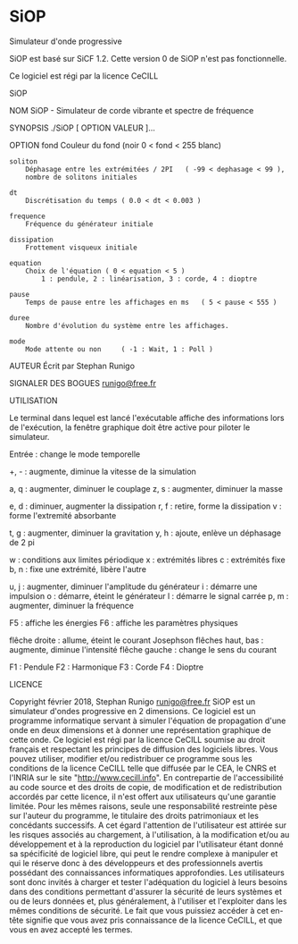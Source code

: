 # SiOP
Simulateur d'onde progressive

SiOP est basé sur SiCF 1.2. Cette version 0 de SiOP n'est pas fonctionnelle.

Ce logiciel est régi par la licence CeCILL

SiOP

NOM
		SiOP - Simulateur de corde vibrante et spectre de fréquence

SYNOPSIS
		./SiOP [ OPTION VALEUR ]...

OPTION
	fond
		Couleur du fond	(noir 0 < fond < 255 blanc)

	soliton
		Déphasage entre les extrémitées / 2PI	( -99 < dephasage < 99 ),
		nombre de solitons initiales

	dt
		Discrétisation du temps	( 0.0 < dt < 0.003 )

	frequence
		Fréquence du générateur initiale

	dissipation
		Frottement visqueux initiale

	equation
		Choix de l'équation	( 0 < equation < 5 )
			1 : pendule, 2 : linéarisation, 3 : corde, 4 : dioptre

	pause
		Temps de pause entre les affichages en ms	( 5 < pause < 555 )

	duree
		Nombre d'évolution du système entre les affichages.

	mode
		Mode attente ou non		( -1 : Wait, 1 : Poll )

AUTEUR
		Écrit par Stephan Runigo

SIGNALER DES BOGUES
		runigo@free.fr

UTILISATION

Le terminal dans lequel est lancé l'exécutable affiche des informations
lors de l'exécution, la fenêtre graphique doit être active pour piloter
le simulateur.


Entrée : change le mode temporelle

+, - : augmente, diminue la vitesse de la simulation


a, q : augmenter, diminuer le couplage
z, s : augmenter, diminuer la masse

e, d : diminuer, augmenter la dissipation
r, f : retire, forme la dissipation
v : forme l'extremité absorbante

t, g : augmenter, diminuer la gravitation
y, h : ajoute, enlève un déphasage de 2 pi

w : conditions aux limites périodique
x : extrémités libres
c : extrémités fixe
b, n : fixe une extrémité, libère l'autre

u, j : augmenter, diminuer l'amplitude du générateur
i : démarre une impulsion
o : démarre, éteint le générateur
l : démarre le signal carrée
p, m : augmenter, diminuer la fréquence

F5 : affiche les énergies
F6 : affiche les paramètres physiques

flêche droite : allume, éteint le courant Josephson
flêches haut, bas : augmente, diminue l'intensité
flêche gauche : change le sens du courant

F1 : Pendule
F2 : Harmonique
F3 : Corde
F4 : Dioptre


LICENCE

Copyright février 2018, Stephan Runigo
runigo@free.fr
SiOP est un simulateur d'ondes progressive en 2 dimensions. Ce 
logiciel est un programme informatique servant à simuler l'équation de 
propagation d'une onde en deux dimensions et à donner une représentation 
graphique de cette onde. 
Ce logiciel est régi par la licence CeCILL soumise au droit français et
respectant les principes de diffusion des logiciels libres. Vous pouvez
utiliser, modifier et/ou redistribuer ce programme sous les conditions
de la licence CeCILL telle que diffusée par le CEA, le CNRS et l'INRIA
sur le site "http://www.cecill.info".
En contrepartie de l'accessibilité au code source et des droits de copie,
de modification et de redistribution accordés par cette licence, il n'est
offert aux utilisateurs qu'une garantie limitée.  Pour les mêmes raisons,
seule une responsabilité restreinte pèse sur l'auteur du programme, le
titulaire des droits patrimoniaux et les concédants successifs.
A cet égard  l'attention de l'utilisateur est attirée sur les risques
associés au chargement,  à l'utilisation,  à la modification et/ou au
développement et à la reproduction du logiciel par l'utilisateur étant
donné sa spécificité de logiciel libre, qui peut le rendre complexe à
manipuler et qui le réserve donc à des développeurs et des professionnels
avertis possédant  des  connaissances  informatiques approfondies. Les
utilisateurs sont donc invités à charger  et  tester  l'adéquation du
logiciel à leurs besoins dans des conditions permettant d'assurer la
sécurité de leurs systèmes et ou de leurs données et, plus généralement,
à l'utiliser et l'exploiter dans les mêmes conditions de sécurité.
Le fait que vous puissiez accéder à cet en-tête signifie que vous avez
pris connaissance de la licence CeCILL, et que vous en avez accepté les
termes.

